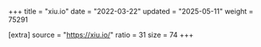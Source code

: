 +++
title = "xiu.io"
date = "2022-03-22"
updated = "2025-05-11"
weight = 75291

[extra]
source = "https://xiu.io/"
ratio = 31
size = 74
+++
